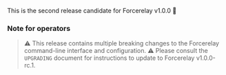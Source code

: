 This is the second release candidate for Forcerelay v1.0.0 🎉

### Note for operators

> ⚠️  This release contains multiple breaking changes to the Forcerelay command-line interface and configuration.
> ⚠️  Please consult the `UPGRADING` document for instructions to update to Forcerelay v1.0.0-rc.1.

